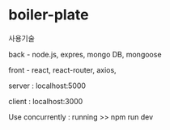 # boiler-plate

사용기술

back - node.js, expres, mongo DB, mongoose

front - react, react-router, axios,

server : localhost:5000

client : localhost:3000

Use concurrently : running >> npm run dev

